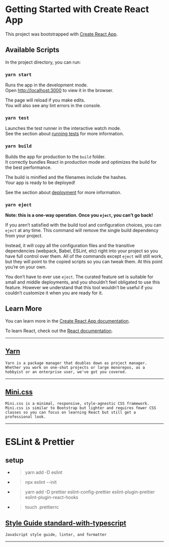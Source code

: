 # Getting Started with Create React App

This project was bootstrapped with [Create React App](https://github.com/facebook/create-react-app).

## Available Scripts

In the project directory, you can run:

### `yarn start`

Runs the app in the development mode.\
Open [http://localhost:3000](http://localhost:3000) to view it in the browser.

The page will reload if you make edits.\
You will also see any lint errors in the console.

### `yarn test`

Launches the test runner in the interactive watch mode.\
See the section about [running tests](https://facebook.github.io/create-react-app/docs/running-tests) for more information.

### `yarn build`

Builds the app for production to the `build` folder.\
It correctly bundles React in production mode and optimizes the build for the best performance.

The build is minified and the filenames include the hashes.\
Your app is ready to be deployed!

See the section about [deployment](https://facebook.github.io/create-react-app/docs/deployment) for more information.

### `yarn eject`

**Note: this is a one-way operation. Once you `eject`, you can’t go back!**

If you aren’t satisfied with the build tool and configuration choices, you can `eject` at any time. This command will remove the single build dependency from your project.

Instead, it will copy all the configuration files and the transitive dependencies (webpack, Babel, ESLint, etc) right into your project so you have full control over them. All of the commands except `eject` will still work, but they will point to the copied scripts so you can tweak them. At this point you’re on your own.

You don’t have to ever use `eject`. The curated feature set is suitable for small and middle deployments, and you shouldn’t feel obligated to use this feature. However we understand that this tool wouldn’t be useful if you couldn’t customize it when you are ready for it.

## Learn More

You can learn more in the [Create React App documentation](https://facebook.github.io/create-react-app/docs/getting-started).

To learn React, check out the [React documentation](https://reactjs.org/).

___
## [Yarn](https://yarnpkg.com/)
```
Yarn is a package manager that doubles down as project manager. Whether you work on one-shot projects or large monorepos, as a hobbyist or an enterprise user, we've got you covered.
```
___
## [Mini.css](https://minicss.us/)
```
Mini.css is a minimal, responsive, style-agnostic CSS framework. Mini.css is similar to Bootstrap but lighter and requires fewer CSS classes so you can focus on learning React but still get a professional look.
```
___
# ESLint & Prettier
## setup
- > yarn add -D eslint
- > npx eslint --init
- > yarn add -D prettier eslint-config-prettier eslint-plugin-prettier eslint-plugin-react-hooks
- > touch .prettierrc







## [Style Guide standard-with-typescript](https://github.com/standard/standard)
```
JavaScript style guide, linter, and formatter
```
___

